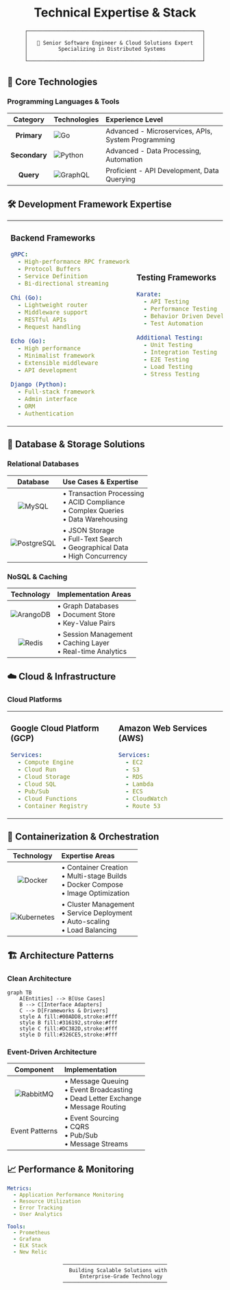 <div align="center">

# Technical Expertise & Stack

```ascii
┌─────────────────────────────────────────────────────────┐
│                                                         │
│   🚀 Senior Software Engineer & Cloud Solutions Expert   │
│          Specializing in Distributed Systems            │
│                                                         │
└─────────────────────────────────────────────────────────┘
```

</div>

## 🎯 Core Technologies

### Programming Languages & Tools

<div align="center">

| Category | Technologies | Experience Level |
|:--------:|:------------|:-----------------|
| **Primary** | ![Go](https://img.shields.io/badge/Go-00ADD8?style=for-the-badge&logo=go&logoColor=white) | Advanced - Microservices, APIs, System Programming |
| **Secondary** | ![Python](https://img.shields.io/badge/Python-3776AB?style=for-the-badge&logo=python&logoColor=white) | Advanced - Data Processing, Automation |
| **Query** | ![GraphQL](https://img.shields.io/badge/GraphQL-E10098?style=for-the-badge&logo=graphql&logoColor=white) | Proficient - API Development, Data Querying |

</div>

## 🛠 Development Framework Expertise

<table>
<tr>
<td width="50%">

### Backend Frameworks
```yaml
gRPC:
  - High-performance RPC framework
  - Protocol Buffers
  - Service Definition
  - Bi-directional streaming

Chi (Go):
  - Lightweight router
  - Middleware support
  - RESTful APIs
  - Request handling

Echo (Go):
  - High performance
  - Minimalist framework
  - Extensible middleware
  - API development

Django (Python):
  - Full-stack framework
  - Admin interface
  - ORM
  - Authentication
```

</td>
<td width="50%">

### Testing Frameworks
```yaml
Karate:
  - API Testing
  - Performance Testing
  - Behavior Driven Development
  - Test Automation

Additional Testing:
  - Unit Testing
  - Integration Testing
  - E2E Testing
  - Load Testing
  - Stress Testing
```

</td>
</tr>
</table>

## 💾 Database & Storage Solutions

### Relational Databases
<div align="center">

| Database | Use Cases & Expertise |
|:--------:|:--------------------|
| ![MySQL](https://img.shields.io/badge/MySQL-005C84?style=for-the-badge&logo=mysql&logoColor=white) | • Transaction Processing<br>• ACID Compliance<br>• Complex Queries<br>• Data Warehousing |
| ![PostgreSQL](https://img.shields.io/badge/PostgreSQL-316192?style=for-the-badge&logo=postgresql&logoColor=white) | • JSON Storage<br>• Full-Text Search<br>• Geographical Data<br>• High Concurrency |

</div>

### NoSQL & Caching
<div align="center">

| Technology | Implementation Areas |
|:----------:|:-------------------|
| ![ArangoDB](https://img.shields.io/badge/ArangoDB-DDE072?style=for-the-badge&logoColor=black) | • Graph Databases<br>• Document Store<br>• Key-Value Pairs |
| ![Redis](https://img.shields.io/badge/Redis-DC382D?style=for-the-badge&logo=redis&logoColor=white) | • Session Management<br>• Caching Layer<br>• Real-time Analytics |

</div>

## ☁️ Cloud & Infrastructure

### Cloud Platforms
<table>
<tr>
<td width="50%">

### Google Cloud Platform (GCP)
```yaml
Services:
  - Compute Engine
  - Cloud Run
  - Cloud Storage
  - Cloud SQL
  - Pub/Sub
  - Cloud Functions
  - Container Registry
```

</td>
<td width="50%">

### Amazon Web Services (AWS)
```yaml
Services:
  - EC2
  - S3
  - RDS
  - Lambda
  - ECS
  - CloudWatch
  - Route 53
```

</td>
</tr>
</table>

## 🐳 Containerization & Orchestration

<div align="center">

| Technology | Expertise Areas |
|:----------:|:---------------|
| ![Docker](https://img.shields.io/badge/Docker-2496ED?style=for-the-badge&logo=docker&logoColor=white) | • Container Creation<br>• Multi-stage Builds<br>• Docker Compose<br>• Image Optimization |
| ![Kubernetes](https://img.shields.io/badge/Kubernetes-326CE5?style=for-the-badge&logo=kubernetes&logoColor=white) | • Cluster Management<br>• Service Deployment<br>• Auto-scaling<br>• Load Balancing |

</div>

## 🏗 Architecture Patterns

### Clean Architecture
```mermaid
graph TB
    A[Entities] --> B[Use Cases]
    B --> C[Interface Adapters]
    C --> D[Frameworks & Drivers]
    style A fill:#00ADD8,stroke:#fff
    style B fill:#316192,stroke:#fff
    style C fill:#DC382D,stroke:#fff
    style D fill:#326CE5,stroke:#fff
```

### Event-Driven Architecture
<div align="center">

| Component | Implementation |
|:---------:|:--------------|
| ![RabbitMQ](https://img.shields.io/badge/RabbitMQ-FF6600?style=for-the-badge&logo=rabbitmq&logoColor=white) | • Message Queuing<br>• Event Broadcasting<br>• Dead Letter Exchange<br>• Message Routing |
| Event Patterns | • Event Sourcing<br>• CQRS<br>• Pub/Sub<br>• Message Streams |

</div>

## 📈 Performance & Monitoring

```yaml
Metrics:
  - Application Performance Monitoring
  - Resource Utilization
  - Error Tracking
  - User Analytics

Tools:
  - Prometheus
  - Grafana
  - ELK Stack
  - New Relic
```

<div align="center">

```ascii
──────────────────────────────────
  Building Scalable Solutions with
    Enterprise-Grade Technology
──────────────────────────────────
```

</div>
